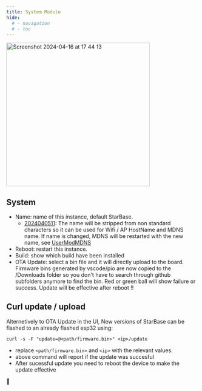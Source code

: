 ```yaml
---
title: System Module
hide:
  # - navigation
  # - toc
---
```


<img width="378" alt="Screenshot 2024-04-16 at 17 44 13" src="https://github.com/ewowi/StarDocs/assets/138451817/f7d4cb9f-8f7e-447a-a65b-f9f9ac4e3e93">

## System

* Name: name of this instance, default StarBase.
    * [2024040511](https://github.com/ewowi/StarBase/commit/4f12da235bcee958b74f6d932b20a5ffcf9c449c): The name will be stripped from non standard characters so it can be used for Wifi / AP HostName and MDNS name. If name is changed, MDNS will be restarted with the new name, see [UserModMDNS](/StarDocs/UserMod/UserModMDNS)
* Reboot: restart this instance.
* Build: show which build have been installed
* OTA Update: select a bin file and it will directly upload to the board. Firmware bins generated by vscode/pio are now copied to the <user>/Downloads folder so you don't have to search through github subfolders anymore to find the bin. Red or green ball will show failure or success. Update will be effective after reboot !!

## Curl update / upload

Alternetively to OTA Update in the UI, New versions of StarBase can be flashed to an already flashed esp32 using:

```
curl -s -F "update=@<path/firmware.bin>" <ip>/update
```

* replace ```<path/firmware.bin>``` and ```<ip>``` with the relevant values.
* above command will report if the update was succesful
* After sucessful update you need to reboot the device to make the update effective


🚧
